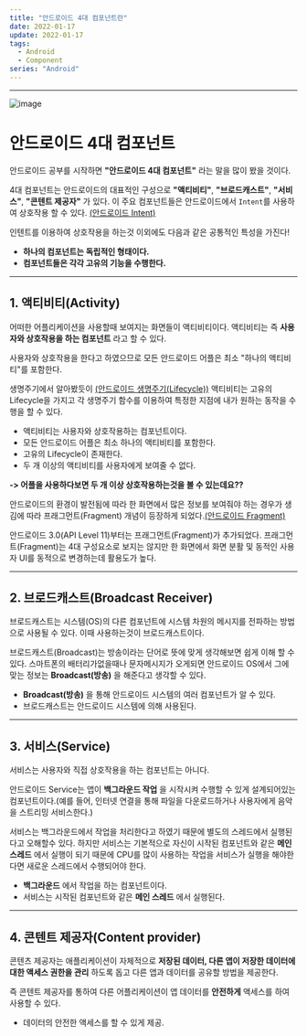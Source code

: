 ```yaml
---
title: "안드로이드 4대 컴포넌트란"
date: 2022-01-17
update: 2022-01-17
tags:
  - Android
  - Component
series: "Android"
---
```

- - -
![image](https://user-images.githubusercontent.com/63226023/149742986-8d8addf4-938f-4578-88ba-84dba51d3a01.png)

# 안드로이드 4대 컴포넌트
안드로이드 공부를 시작하면 __"안드로이드 4대 컴포넌트"__ 라는 말을 많이 봤을 것이다. 

4대 컴포넌트는 안드로이드의 대표적인 구성으로 __"액티비티"__, __"브로드캐스트"__, __"서비스"__, __"콘텐트 제공자"__ 가 있다. 이 주요 컴포넌트들은 안드로이드에서 `Intent`를 사용하여 상호작용 할 수 있다. [(안드로이드 Intent)](https://ppeper.github.io/android/intent/)

인텐트를 이용하여 상호작용을 하는것 이외에도 다음과 같은 공통적인 특성을 가진다!

- __하나의 컴포넌트는 독립적인 형태이다.__
- __컴포넌트들은 각각 고유의 기능을 수행한다.__

- - -
## 1. 액티비티(Activity)
어떠한 어플리케이션을 사용할때 보여지는 화면들이 액티비티이다. 액티비티는 즉 __사용자와 상호작용을 하는 컴포넌트__ 라고 할 수 있다.

사용자와 상호작용을 한다고 하였으므로 모든 안드로이드 어플은 최소 "하나의 액티비티"를 포함한다.

생명주기에서 알아봤듯이 [(안드로이드 생명주기(Lifecycle))](https://ppeper.github.io/android/lifecycle/) 액티비티는 고유의 Lifecycle을 가지고 각 생명주기 함수를 이용하여 특정한 지점에 내가 원하는 동작을 수행을 할 수 있다. 

- 액티비티는 사용자와 상호작용하는 컴포넌트이다.
- 모든 안드로이드 어플은 최소 하나의 액티비티를 포함한다.
- 고유의 Lifecycle이 존재한다.
- 두 개 이상의 액티비티를 사용자에게 보여줄 수 없다.

__-> 어플을 사용하다보면 두 개 이상 상호작용하는것을 볼 수 있는데요??__

안드로이드의 환경이 발전됨에 따라 한 화면에서 많은 정보를 보여줘야 하는 경우가 생김에 따라 프래그먼트(Fragment) 개념이 등장하게 되었다.[(안드로이드 Fragment)](https://ppeper.github.io/android/fragment/)

안드로이드 3.0(API Level 11)부터는 프래그먼트(Fragment)가 추가되었다. 프래그먼트(Fragment)는 4대 구성요소로 보지는 않지만 한 화면에서 화면 분활 및 동적인 사용자 UI를 동적으로 변경하는데 활용도가 높다. 

- - -
## 2. 브로드캐스트(Broadcast Receiver)
브로드캐스트는 시스템(OS)의 다른 컴포넌트에 시스템 차원의 메시지를 전파하는 방법으로 사용될 수 있다. 이때 사용하는것이 브로드캐스트이다.

브로드캐스트(Broadcast)는 방송이라는 단어로 뜻에 맞게 생각해보면 쉽게 이해 할 수 있다. 스마트폰의 배터리가없을때나 문자메시지가 오게되면 안드로이드 OS에서 그에 맞는 정보는 __Broadcast(방송)__ 을 해준다고 생각할 수 있다.

- __Broadcast(방송)__ 을 통해 안드로이드 시스템의 여러 컴포넌트가 알 수 있다.
- 브로드캐스트는 안드로이드 시스템에 의해 사용된다.

- - -
## 3. 서비스(Service)
서비스는 사용자와 직접 상호작용을 하는 컴포넌트는 아니다. 

안드로이드 Service는 앱이 __백그라운드 작업__ 을 시작시켜 수행할 수 있게 설계되어있는 컴포넌트이다.(예를 들어, 인터넷 연결을 통해 파일을 다운로드하거나 사용자에게 음악을 스트리밍 서비스한다.)

서비스는 백그라운드에서 작업을 처리한다고 하였기 때문에 별도의 스레드에서 실행된다고 오해할수 있다. 하지만 서비스는 기본적으로 자신이 시작된 컴포넌트와 같은 __메인 스레드__ 에서 실행이 되기 때문에 CPU를 많이 사용하는 작업을 서비스가 실행을 해야한다면 새로운 스레드에서 수행되어야 한다.

- __백그라운드__ 에서 작업을 하는 컴포넌트이다.
- 서비스는 시작된 컴포넌트와 같은 __메인 스레드__ 에서 실행된다.

- - -
## 4. 콘텐트 제공자(Content provider)
콘텐츠 제공자는 애플리케이션이 자체적으로 __저장된 데이터, 다른 앱이 저장한 데이터에 대한 액세스 권한을 관리__ 하도록 돕고 다른 앱과 데이터를 공유할 방법을 제공한다.

즉 콘텐트 제공자를 통하여 다른 어플리케이션이 앱 데이터를 __안전하게__ 액세스를 하여 사용할 수 있다.

- 데이터의 안전한 액세스를 할 수 있게 제공.



